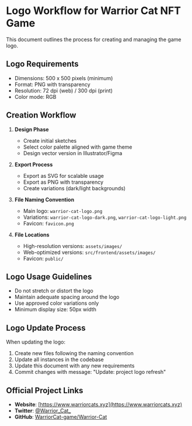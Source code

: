 # Logo Workflow for Warrior Cat NFT Game

This document outlines the process for creating and managing the game logo.

## Logo Requirements

- Dimensions: 500 x 500 pixels (minimum)
- Format: PNG with transparency
- Resolution: 72 dpi (web) / 300 dpi (print)
- Color mode: RGB

## Creation Workflow

1. **Design Phase**
   - Create initial sketches
   - Select color palette aligned with game theme
   - Design vector version in Illustrator/Figma

2. **Export Process**
   - Export as SVG for scalable usage
   - Export as PNG with transparency
   - Create variations (dark/light backgrounds)

3. **File Naming Convention**
   - Main logo: `warrior-cat-logo.png`
   - Variations: `warrior-cat-logo-dark.png`, `warrior-cat-logo-light.png`
   - Favicon: `favicon.png`

4. **File Locations**
   - High-resolution versions: `assets/images/`
   - Web-optimized versions: `src/frontend/assets/images/`
   - Favicon: `public/`

## Logo Usage Guidelines

- Do not stretch or distort the logo
- Maintain adequate spacing around the logo
- Use approved color variations only
- Minimum display size: 50px width

## Logo Update Process

When updating the logo:

1. Create new files following the naming convention
2. Update all instances in the codebase
3. Update this document with any new requirements
4. Commit changes with message: "Update: project logo refresh"

## Official Project Links

- **Website**: [https://www.warriorcats.xyz](https://www.warriorcats.xyz)
- **Twitter**: [@Warrior_Cat_](https://x.com/Warrior_Cat_)
- **GitHub**: [WarriorCat-game/Warrior-Cat](https://github.com/WarriorCat-game/Warrior-Cat) 